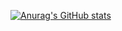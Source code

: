 [![Anurag's GitHub stats](https://github-readme-stats.vercel.app/api?username=jebudo)](https://github.com/anuraghazra/github-readme-stats)
